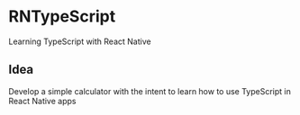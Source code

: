 # RNTypeScript

Learning TypeScript with React Native

## Idea

Develop a simple calculator with the intent to learn how to use TypeScript in React Native apps
